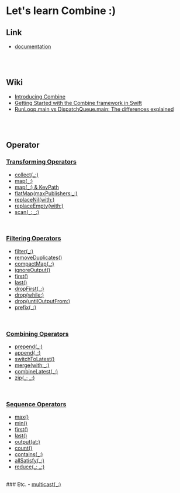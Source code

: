 # Let's learn Combine :)

## Link
- <a href="https://developer.apple.com/documentation/Combine">documentation</a>

<br>
<br>

## Wiki
- <a href="https://github.com/kyeoeol/combine-learning/wiki/Introducing-Combine">Introducing Combine</a>
- <a href="https://github.com/kyeoeol/combine-learning/wiki/Getting-Started-with-the-Combine-framework-in-Swift">Getting Started with the Combine framework in Swift</a>
- <a href="https://www.avanderlee.com/combine/runloop-main-vs-dispatchqueue-main/">RunLoop.main vs DispatchQueue.main: The differences explained</a>

<br>
<br>

## Operator

### <a href="https://github.com/kyeoeol/combine-learning/blob/main/CombineTransformingOperators.playground/Contents.swift">Transforming Operators</a>
- <a href="https://developer.apple.com/documentation/combine/publisher/collect(_:)">collect(_:)</a>
- <a href="https://developer.apple.com/documentation/combine/publisher/map(_:)-99evh">map(_:)</a>
- <a href="https://developer.apple.com/documentation/combine/publisher/map(_:)-6sm0a">map(_:) & KeyPath</a>
- <a href="https://developer.apple.com/documentation/combine/future/flatmap(maxpublishers:_:)-61pe1">flatMap(maxPublishers:_:)</a>
- <a href="https://developer.apple.com/documentation/combine/just/replacenil(with:)">replaceNil(with:)</a>
- <a href="https://developer.apple.com/documentation/combine/publisher/replaceempty(with:)">replaceEmpty(with:)</a>
- <a href="https://developer.apple.com/documentation/combine/publisher/scan(_:_:)">scan(_: _:)</a>

<br>

### <a href="https://github.com/kyeoeol/combine-learning/blob/main/CombineFilteringOperators.playground/Contents.swift">Filtering Operators</a>
- <a href="https://developer.apple.com/documentation/combine/publisher/filter(_:)">filter(_:)</a>
- <a href="https://developer.apple.com/documentation/combine/fail/removeduplicates()">removeDuplicates()</a>
- <a href="https://developer.apple.com/documentation/combine/publisher/compactmap(_:)">compactMap(_:)</a>
- <a href="https://developer.apple.com/documentation/combine/fail/ignoreoutput()">ignoreOutput()</a>
- <a href="https://developer.apple.com/documentation/combine/publisher/first()">first()</a>
- <a href="https://developer.apple.com/documentation/combine/publisher/last()">last()</a>
- <a href="https://developer.apple.com/documentation/combine/fail/dropfirst(_:)">dropFirst(_:)</a>
- <a href="https://developer.apple.com/documentation/combine/fail/drop(while:)">drop(while:)</a>
- <a href="https://developer.apple.com/documentation/combine/fail/drop(untiloutputfrom:)">drop(untilOutputFrom:)</a>
- <a href="https://developer.apple.com/documentation/combine/fail/prefix(_:)">prefix(_:)</a>

<br>

### <a href="https://github.com/kyeoeol/combine-learning/blob/main/CombineCombiningOperators.playground/Contents.swift">Combining Operators</a>
- <a href="https://developer.apple.com/documentation/combine/publisher/prepend(_:)-v9sb">prepend(_:)</a>
- <a href="https://developer.apple.com/documentation/combine/publisher/append(_:)-5yh02">append(_:)</a>
- <a href="https://developer.apple.com/documentation/combine/publisher/switchtolatest()-453ht">switchToLatest()</a>
- <a href="https://developer.apple.com/documentation/combine/fail/merge(with:_:)">merge(with:_:)</a>
- <a href="https://developer.apple.com/documentation/combine/just/combinelatest(_:)">combineLatest(_:)</a>
- <a href="https://developer.apple.com/documentation/combine/publisher/zip(_:_:)-8d7k7">zip(_: _:)</a>

<br>

### <a href="https://github.com/kyeoeol/combine-learning/blob/main/CombineSequenceOperators.playground/Contents.swift">Sequence Operators</a>
- <a href="https://developer.apple.com/documentation/combine/fail/max()">max()</a>
- <a href="https://developer.apple.com/documentation/combine/fail/min()">min()</a>
- <a href="https://developer.apple.com/documentation/combine/fail/first()">first()</a>
- <a href="https://developer.apple.com/documentation/combine/fail/last()">last()</a>
- <a href="https://developer.apple.com/documentation/combine/fail/output(at:)">output(at:)</a>
- <a href="https://developer.apple.com/documentation/combine/fail/count()">count()</a>
- <a href="https://developer.apple.com/documentation/combine/fail/contains(_:)">contains(_:)</a>
- <a href="https://developer.apple.com/documentation/combine/fail/allsatisfy(_:)">allSatisfy(_:)</a>
- <a href="https://developer.apple.com/documentation/combine/fail/reduce(_:_:)">reduce(_: _:)</a>

<br>
### Etc.
- <a href="https://developer.apple.com/documentation/combine/publisher/multicast(_:)">multicast(_:)</a>

